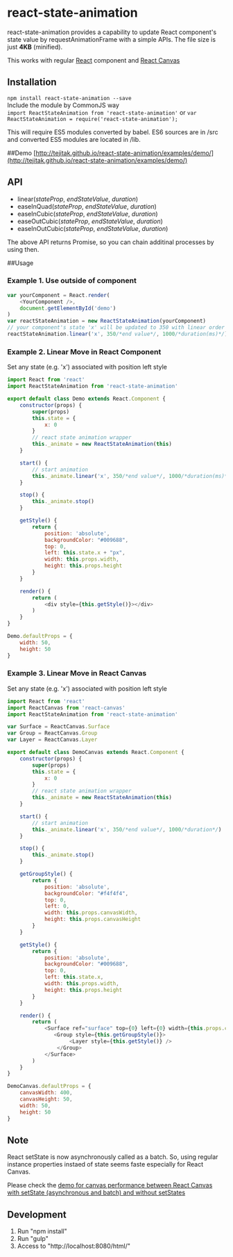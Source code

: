 # react-state-animation

react-state-animation provides a capability to update React component's state value by requestAnimationFrame with a simple APIs. The file size is just **4KB** (minified).

This works with regular [React](http://facebook.github.io/react/) component and [React Canvas](https://github.com/Flipboard/react-canvas) 

## Installation
`npm install react-state-animation --save`  
Include the module by CommonJS way  
`import ReactStateAnimation from 'react-state-animation'` or `var ReactStateAnimation = require('react-state-animation');`  

This will require ES5 modules converted by babel. ES6 sources are in /src and converted ES5 modules are located in /lib.

##Demo
[http://tejitak.github.io/react-state-animation/examples/demo/](http://tejitak.github.io/react-state-animation/examples/demo/)

## API

- linear(*stateProp*, *endStateValue*, *duration*)
- easeInQuad(*stateProp*, *endStateValue*, *duration*)
- easeInCubic(*stateProp*, *endStateValue*, *duration*)
- easeOutCubic(*stateProp*, *endStateValue*, *duration*)
- easeInOutCubic(*stateProp*, *endStateValue*, *duration*)

The above API returns Promise, so you can chain additinal processes by using then.

##Usage
### Example 1. Use outside of component 
```js:app.js
var yourComponent = React.render(
    <YourComponent />,
    document.getElementById('demo')
)
var reactStateAnimation = new ReactStateAnimation(yourComponent)
// your component's state 'x' will be updated to 350 with linear order in 1 sec, then alpha will be 0 on end of moving
reactStateAnimation.linear('x', 350/*end value*/, 1000/*duration(ms)*/).then(() => reactStateAnimation.linear('alpha', 0, 400))
```

### Example 2. Linear Move in React Component
Set any state (e.g. 'x') associated with position left style
```js:Demo.js
import React from 'react'
import ReactStateAnimation from 'react-state-animation'

export default class Demo extends React.Component {
    constructor(props) {
        super(props)
        this.state = {
            x: 0
        }
        // react state animation wrapper
        this._animate = new ReactStateAnimation(this)
    }

    start() {
        // start animation
        this._animate.linear('x', 350/*end value*/, 1000/*duration(ms)*/)
    }

    stop() {
        this._animate.stop()
    }

    getStyle() {
        return {
            position: 'absolute',
            backgroundColor: "#009688",
            top: 0,
            left: this.state.x + "px",
            width: this.props.width,
            height: this.props.height
        }
    }

    render() {
        return (
            <div style={this.getStyle()}></div>
        )
    }
}

Demo.defaultProps = {
    width: 50,
    height: 50
}
```

### Example 3. Linear Move in React Canvas
Set any state (e.g. 'x') associated with position left style
```js:DemoCanvas.js
import React from 'react'
import ReactCanvas from 'react-canvas'
import ReactStateAnimation from 'react-state-animation'

var Surface = ReactCanvas.Surface
var Group = ReactCanvas.Group
var Layer = ReactCanvas.Layer

export default class DemoCanvas extends React.Component {
    constructor(props) {
        super(props)
        this.state = {
            x: 0
        }
        // react state animation wrapper
        this._animate = new ReactStateAnimation(this)
    }

    start() {
        // start animation
        this._animate.linear('x', 350/*end value*/, 1000/*duration*/)
    }

    stop() {
        this._animate.stop()
    }

    getGroupStyle() {
        return {
            position: 'absolute',
            backgroundColor: "#f4f4f4",
            top: 0,
            left: 0,
            width: this.props.canvasWidth,
            height: this.props.canvasHeight
        }
    }

    getStyle() {
        return {
            position: 'absolute',
            backgroundColor: "#009688",
            top: 0,
            left: this.state.x,
            width: this.props.width,
            height: this.props.height
        }
    }

    render() {
        return (
            <Surface ref="surface" top={0} left={0} width={this.props.canvasWidth} height={this.props.canvasHeight} enableCSSLayout={true}>
               <Group style={this.getGroupStyle()}>
                    <Layer style={this.getStyle()} />
                </Group>
            </Surface>
        )
    }
}

DemoCanvas.defaultProps = {
    canvasWidth: 400,
    canvasHeight: 50,
    width: 50,
    height: 50
}
```

## Note
React setState is now asynchronously called as a batch. So, using regular instance properties instaed of state seems faste especially for React Canvas.

Please check the [demo for canvas performance between React Canvas with setState (asynchronous and batch) and without setStates](http://tejitak.github.io/react-state-animation/examples/demo/canvas.html)


## Development

1. Run "npm install"
2. Run "gulp"
3. Access to "http://localhost:8080/html/"

